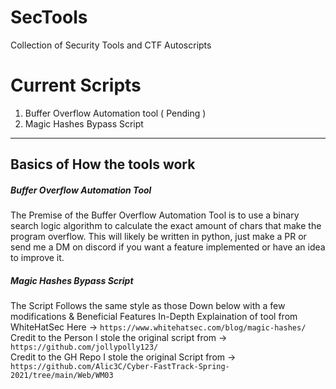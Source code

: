 # SecTools
Collection of Security Tools and CTF Autoscripts 
# Current Scripts 
  1. Buffer Overflow Automation tool ( Pending ) 
  2. Magic Hashes Bypass Script 

____

## **Basics** of How the tools work 
##### Buffer Overflow Automation Tool
The Premise of the Buffer Overflow Automation Tool is to use a binary search logic algorithm to calculate the exact amount of chars that make the program overflow. This will likely be written in python, just make a PR or send me a DM on discord if you want a feature implemented or have an idea to improve it.

##### Magic Hashes Bypass Script 
The Script Follows the same style as those Down below with a few modifications & Beneficial Features
In-Depth Explaination of tool from WhiteHatSec Here -> `https://www.whitehatsec.com/blog/magic-hashes/`<br>
Credit to the Person I stole the original script from -> `https://github.com/jollypolly123/`<br>
Credit to the GH Repo I stole the original Script from -> `https://github.com/Alic3C/Cyber-FastTrack-Spring-2021/tree/main/Web/WM03`<br>
